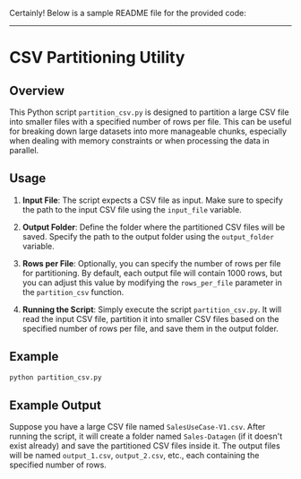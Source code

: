 Certainly! Below is a sample README file for the provided code:

---

# CSV Partitioning Utility

## Overview
This Python script `partition_csv.py` is designed to partition a large CSV file into smaller files with a specified number of rows per file. This can be useful for breaking down large datasets into more manageable chunks, especially when dealing with memory constraints or when processing the data in parallel.

## Usage
1. **Input File**: The script expects a CSV file as input. Make sure to specify the path to the input CSV file using the `input_file` variable.
   
2. **Output Folder**: Define the folder where the partitioned CSV files will be saved. Specify the path to the output folder using the `output_folder` variable.

3. **Rows per File**: Optionally, you can specify the number of rows per file for partitioning. By default, each output file will contain 1000 rows, but you can adjust this value by modifying the `rows_per_file` parameter in the `partition_csv` function.

4. **Running the Script**: Simply execute the script `partition_csv.py`. It will read the input CSV file, partition it into smaller CSV files based on the specified number of rows per file, and save them in the output folder.

## Example
```bash
python partition_csv.py
```

## Example Output
Suppose you have a large CSV file named `SalesUseCase-V1.csv`. After running the script, it will create a folder named `Sales-Datagen` (if it doesn't exist already) and save the partitioned CSV files inside it. The output files will be named `output_1.csv`, `output_2.csv`, etc., each containing the specified number of rows.


